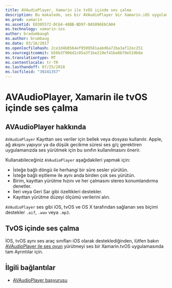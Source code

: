 ```yaml
---
title: AVAudioPlayer, Xamarin ile tvOS içinde ses çalma
description: Bu makalede, ses bir AVAudioPlayer bir Xamarin.iOS uygulamasına kullanmanın kayıttan yürütmeyi denetlemek için bir yardımcı sınıfını kullanmayı gösterir.
ms.prod: xamarin
ms.assetid: E0305572-DC64-48BB-BD97-0A5096E6CA04
ms.technology: xamarin-ios
author: bradumbaugh
ms.author: brumbaug
ms.date: 03/16/2017
ms.openlocfilehash: 2ce1d4b8564ef9599581aabd6a72ba3af12ec251
ms.sourcegitcommit: b56b3f906d2c05a3f1be219ef41be8b79e519b8e
ms.translationtype: MT
ms.contentlocale: tr-TR
ms.lasthandoff: 07/25/2018
ms.locfileid: "39241357"
---
```

# <a name="playing-sound-in-tvos-with-avaudioplayer-in-xamarin"></a>AVAudioPlayer, Xamarin ile tvOS içinde ses çalma

## <a name="about-the-avaudioplayer"></a>AVAudioPlayer hakkında

`AVAudioPlayer` Kayıttan ses veriler için bellek veya dosyası kullanılır. Apple, ağ akışını yapıyor ya da düşük gecikme süresi ses g/ç gerektiren uygulamanızda ses yürütmek için bu sınıfın kullanılmasını önerir.

Kullanabileceğiniz `AVAudioPlayer` aşağıdakileri yapmak için:

- İsteğe bağlı döngü ile herhangi bir süre sesler yürütün.
- İsteğe bağlı eşitleme ile aynı anda birden çok ses yürütün.
- Birim, kayıttan yürütme hızını ve her çalmasını stereo konumlandırma denetler.
- İleri veya Geri Sar gibi özellikleri destekler.
- Kayıttan yürütme düzeyi ölçümü verilerini alın.

`AVAudioPlayer` ses gibi iOS, tvOS ve OS X tarafından sağlanan ses biçimi destekler `.aif`, `.wav` veya `.mp3`.

## <a name="playing-sounds-in-tvos"></a>TvOS içinde ses çalma

İOS, tvOS aynı ses araç sınıfları iOS olarak desteklediğinden, lütfen bakın [AVAudioPlayer ile ses oyun](https://github.com/xamarin/recipes/tree/master/Recipes/ios/media/sound/avaudioplayer) yürütmeyi ses bir Xamarin.tvOS uygulamasında tam Ayrıntılar için.



## <a name="related-links"></a>İlgili bağlantılar

- [AVAudioPlayer başvurusu](https://developer.apple.com/library/ios/documentation/AVFoundation/Reference/AVAudioPlayerClassReference/)

